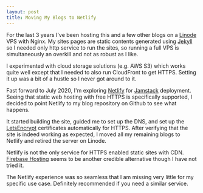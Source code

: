 ```yaml
---
layout: post
title: Moving My Blogs to Netlify
---
```

For the last 3 years I've been hosting this and a few other blogs on a [Linode](https://www.linode.com) VPS with Nginx.
My sites pages are static contents generated using [Jekyll](https://jekyllrb.com) so I needed only http service to run the sites, so running a full VPS is simultaneously an overkill and not as robust as I like.

I experimented with cloud storage solutions (e.g. AWS S3) which works quite well except that I needed to also run CloudFront to get HTTPS.
Setting it up was a bit of a hustle so I never got around to it.

Fast forward to July 2020, I'm exploring [Netlify](https://www.netlify.com) for [Jamstack](https://jamstack.org) deployment.
Seeing that static web hosting with free HTTPS is specifically supported, I decided to point Netlify to my blog repository on Github to see what happens. 

It started building the site, guided me to set up the DNS, and set up the [LetsEncrypt](https://letsencrypt.org) certificates automatically for HTTPS.
After verifying that the site is indeed working as expected, I moved all my remaining blogs to Netlify and retired the server on Linode.

Netlify is not the only service for HTTPS enabled static sites with CDN.
[Firebase Hosting](https://firebase.google.com/products/hosting/) seems to be another credible alternative though I have not tried it.

The Netlify experience was so seamless that I am missing very little for my specific use case.
Definitely recommended if you need a similar service.
